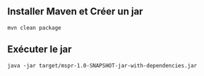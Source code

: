 ## Installer Maven et Créer un jar
```mvn clean package```

## Exécuter le jar
```java -jar target/mspr-1.0-SNAPSHOT-jar-with-dependencies.jar```